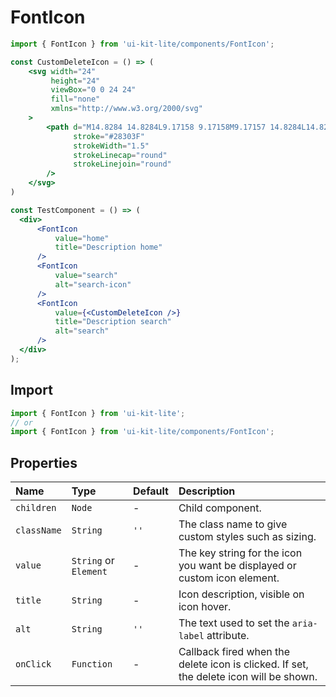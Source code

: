 ﻿# FontIcon

<!-- example -->
```jsx
import { FontIcon } from 'ui-kit-lite/components/FontIcon';

const CustomDeleteIcon = () => (
    <svg width="24"
         height="24"
         viewBox="0 0 24 24"
         fill="none"
         xmlns="http://www.w3.org/2000/svg"
    >
        <path d="M14.8284 14.8284L9.17158 9.17158M9.17157 14.8284L14.8284 9.17158M12 22C17.5228 22 22 17.5228 22 12C22 6.47715 17.5228 2 12 2C6.47715 2 2 6.47715 2 12C2 17.5228 6.47715 22 12 22Z"
              stroke="#28303F"
              strokeWidth="1.5"
              strokeLinecap="round"
              strokeLinejoin="round"
        />
    </svg>
)

const TestComponent = () => (
  <div>
      <FontIcon
          value="home"
          title="Description home"
      />
      <FontIcon
          value="search"
          alt="search-icon"
      />
      <FontIcon
          value={<CustomDeleteIcon />}
          title="Description search"
          alt="search"
      />
  </div>
);
```

## Import
```jsx
import { FontIcon } from 'ui-kit-lite';
// or
import { FontIcon } from 'ui-kit-lite/components/FontIcon';
```

## Properties

| Name        | Type                  | Default | Description                                                                            |
|:------------|:----------------------|:--------|:---------------------------------------------------------------------------------------|
| `children`  | `Node`                | -       | Child component.                                                                       |
| `className` | `String`              | `''`    | The class name to give custom styles such as sizing.                                   |
| `value`     | `String` or `Element` | -       | The key string for the icon you want be displayed or custom icon element.              |
| `title`     | `String`              | -       | Icon description, visible on icon hover.                                               |
| `alt`       | `String`              | `''`    | The text used to set the `aria-label` attribute.                                       |
| `onClick`   | `Function`            | -       | Callback fired when the delete icon is clicked. If set, the delete icon will be shown. |
